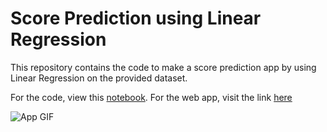 # Score Prediction using Linear Regression

This repository contains the code to make a score prediction app by using Linear Regression on the provided dataset.

For the code, view this [notebook](https://github.com/Aditya-Gupta1/Score-Prediciton-App/blob/main/Task-1%20Prediction%20using%20Supervised%20Learning.ipynb).
For the web app, visit the link [here](https://score-estimation-app-tsf.herokuapp.com/)

![App GIF](https://j.gifs.com/E8jwqK.gif)
